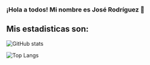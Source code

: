### ¡Hola a todos! Mi nombre es José Rodríguez 👋

## Mis estadisticas son:

![GitHub stats](https://github-readme-stats.vercel.app/api?username=JesusArellano16&show_icons=true&theme=dark)

![Top Langs](https://github-readme-stats.vercel.app/api/top-langs/?username=JesusArellano16)